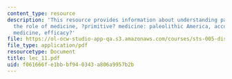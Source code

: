 ```yaml
---
content_type: resource
description: 'This resource provides information about understanding past world views,
  the role of medicine, ?primitive? medicine: paleolithic America, accounts of indian
  medicine, efficacy?'
file: https://ol-ocw-studio-app-qa.s3.amazonaws.com/courses/sts-005-disease-and-society-in-america-fall-2005/f061666fe1bbbf940343a806a9957b2b_lec_11.pdf
file_type: application/pdf
resourcetype: Document
title: lec_11.pdf
uid: f061666f-e1bb-bf94-0343-a806a9957b2b
---
```


